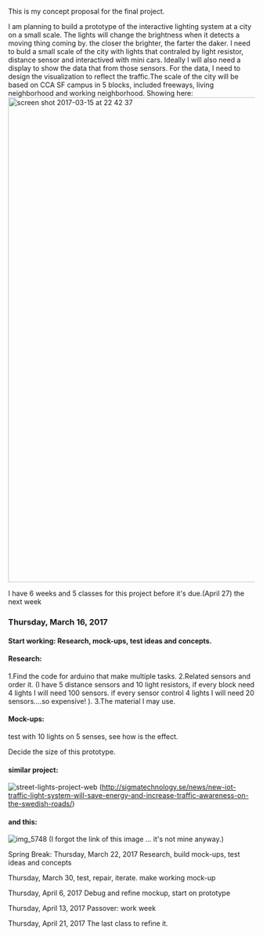 This is my concept proposal for the final project.

I am planning to build a prototype of the interactive lighting system at a city on a small scale.
The lights will change the brightness when it detects a moving thing coming by. the closer the brighter, the farter the daker.
I need to buld a small scale of the city with lights that contraled by light resistor, distance sensor and interactived with mini cars.
Ideally I will also need a display to show the data that from those sensors. For the data, I need to design the visualization to reflect the traffic.The scale of the city will be based on CCA SF campus in 5 blocks, included freeways, living neighborhood and working neighborhood.
Showing here: 
   <img width="989" alt="screen shot 2017-03-15 at 22 42 37" src="https://cloud.githubusercontent.com/assets/22774491/23984408/a630db2a-09d6-11e7-9ff0-5139b348945b.png">
   


 I have 6 weeks and 5 classes for this project before it's due.(April 27)
 the next week 
 
 ### Thursday, March 16, 2017
#### Start working: Research, mock-ups, test ideas and concepts.
 
#### Research:
 1.Find the code for arduino that make multiple tasks.
 2.Related sensors and order it.
 (I have 5 distance sensors and 10 light resistors, if every block need 4 lights I will need 100 sensors. if every sensor control 4 lights I will need 20 sensors....so expensive! ). 
 3.The material I may use. 
 
#### Mock-ups:
 test with 10 lights on 5 senses, see how is the effect.
 
 Decide the size of this prototype. 
 
 
   #### similar project:
 
 ![street-lights-project-web](https://cloud.githubusercontent.com/assets/22774491/23984647/d9a99f72-09d7-11e7-9391-2676abcadb9d.jpg)
(http://sigmatechnology.se/news/new-iot-traffic-light-system-will-save-energy-and-increase-traffic-awareness-on-the-swedish-roads/)
 

   #### and this:
   ![img_5748](https://cloud.githubusercontent.com/assets/22774491/23984676/09266dc0-09d8-11e7-924b-8d67c1c95c69.jpg)
   (I forgot the link of this  image ... it's not mine anyway.)

 
 

 Spring Break: Thursday, March 22, 2017
 Research, build mock-ups, test ideas and concepts
 
 Thursday, March 30, 
 test, repair, iterate. make working mock-up

 Thursday, April 6, 2017
 Debug and refine mockup, start on prototype
 
 Thursday, April 13, 2017 
 Passover: work week

 Thursday, April 21, 2017
 The last class to refine it.
